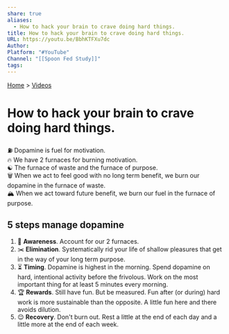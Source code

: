 ```yaml
---  
share: true  
aliases:  
  - How to hack your brain to crave doing hard things.  
title: How to hack your brain to crave doing hard things.  
URL: https://youtu.be/BbhKTFXu7dc  
Author:   
Platform: "#YouTube"  
Channel: "[[Spoon Fed Study]]"  
tags:   
---  
```

[Home](../index.md) > [Videos](./index.md)  
# How to hack your brain to crave doing hard things.  
⛽ Dopamine is fuel for motivation.  
🔥 We have 2 furnaces for burning motivation.  
☯️ The furnace of waste and the furnace of purpose.  
🗑️ When we act to feel good with no long term benefit, we burn our dopamine in the furnace of waste.  
🏔️ When we act toward future benefit, we burn our fuel in the furnace of purpose.  
  
## 5 steps manage dopamine  
1. 👀 **Awareness**. Account for our 2 furnaces.  
2. ✂️ **Elimination**. Systematically rid your life of shallow pleasures that get in the way of your long term purpose.  
3. ⏳ **Timing**. Dopamine is highest in the morning. Spend dopamine on hard, intentional activity before the frivolous. Work on the most important thing for at least 5 minutes every morning.  
4. 🏆 **Rewards**. Still have fun. But be measured. Fun after (or during) hard work is more sustainable than the opposite. A little fun here and there avoids dilution.  
5. 😌 **Recovery**. Don't burn out. Rest a little at the end of each day and a little more at the end of each week.  
